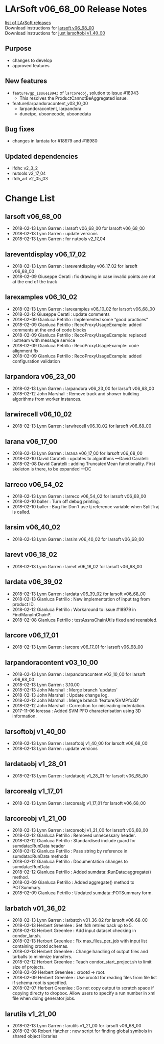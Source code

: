 # LArSoft v06_68_00 Release Notes



[list of LArSoft releases](LArSoft_release_list)  
Download instructions for [larsoft v06_68_00](http://scisoft.fnal.gov/scisoft/bundles/larsoft/v06_68_00/larsoft-v06_68_00.html)  
Download instructions for [just larsoftobj v1_40_00](http://scisoft.fnal.gov/scisoft/bundles/larsoftobj/v1_40_00/larsoftobj-v1_40_00.html)

## Purpose

-   changes to develop
-   approved features

## New features

-   `feature/gp_Issue18943` of `larcoreobj`, solution to issue \#18943
    -   This resolves the ProductCannotBeAggregated issue.
-   feature/larpandoracontent_v03_10_00
    -   larpandoracontent, larpandora
    -   dunetpc, uboonecode, uboonedata

## Bug fixes

-   changes in lardata for \#18979 and \#18980

## Updated dependencies

-   ifdhc v2_3_2
-   nutools v2_17_04
-   ifdh_art v2_05_03

# Change List

## larsoft v06_68_00

-   2018-02-13 Lynn Garren : larsoft v06_68_00 for larsoft v06_68_00
-   2018-02-13 Lynn Garren : update versions
-   2018-02-13 Lynn Garren : for nutools v2_17_04

## lareventdisplay v06_17_02

-   2018-02-13 Lynn Garren : lareventdisplay v06_17_02 for larsoft v06_68_00
-   2018-02-09 Giuseppe Cerati : fix drawing in case invalid points are not at the end of the track

## larexamples v06_10_02

-   2018-02-13 Lynn Garren : larexamples v06_10_02 for larsoft v06_68_00
-   2018-02-12 Giuseppe Cerati : update comments
-   2018-02-09 Gianluca Petrillo : Implemented some “good practices”
-   2018-02-09 Gianluca Petrillo : RecoProxyUsageExample: added comments at the end of code blocks
-   2018-02-09 Gianluca Petrillo : RecoProxyUsageExample: replaced iostream with message service
-   2018-02-09 Gianluca Petrillo : RecoProxyUsageExample: code alignment fix
-   2018-02-09 Gianluca Petrillo : RecoProxyUsageExample: added configuration validation

## larpandora v06_23_00

-   2018-02-13 Lynn Garren : larpandora v06_23_00 for larsoft v06_68_00
-   2018-02-12 John Marshall : Remove track and shower building algorithms from worker instances.

## larwirecell v06_10_02

-   2018-02-13 Lynn Garren : larwirecell v06_10_02 for larsoft v06_68_00

## larana v06_17_00

-   2018-02-13 Lynn Garren : larana v06_17_00 for larsoft v06_68_00
-   2018-02-10 David Caratelli : updates to algorithms —David Caratelli
-   2018-02-08 David Caratelli : adding TruncatedMean functionality. First skeleton is there, to be expanded —DC

## larreco v06_54_02

-   2018-02-13 Lynn Garren : larreco v06_54_02 for larsoft v06_68_00
-   2018-02-10 baller : Turn off debug printing.
-   2018-02-10 baller : Bug fix: Don't use tj reference variable when SplitTraj is called.

## larsim v06_40_02

-   2018-02-13 Lynn Garren : larsim v06_40_02 for larsoft v06_68_00

## larevt v06_18_02

-   2018-02-13 Lynn Garren : larevt v06_18_02 for larsoft v06_68_00

## lardata v06_39_02

-   2018-02-13 Lynn Garren : lardata v06_39_02 for larsoft v06_68_00
-   2018-02-13 Gianluca Petrillo : New implementation of input tag from product ID.
-   2018-02-12 Gianluca Petrillo : Workaround to issue \#18979 in FindManyInChainP.
-   2018-02-08 Gianluca Petrillo : testAssnsChainUtils fixed and reenabled.

## larcore v06_17_01

-   2018-02-13 Lynn Garren : larcore v06_17_01 for larsoft v06_68_00

## larpandoracontent v03_10_00

-   2018-02-13 Lynn Garren : larpandoracontent v03_10_00 for larsoft v06_68_00
-   2018-02-13 Lynn Garren : 3.10.00
-   2018-02-13 John Marshall : Merge branch 'updates'
-   2018-02-13 John Marshall : Update change log.
-   2018-02-12 John Marshall : Merge branch 'feature/SVMPfo3D'
-   2018-02-12 John Marshall : Correction for misleading indentation.
-   2017-11-06 loressa : Added SVM PFO characterisation using 3D information.

## larsoftobj v1_40_00

-   2018-02-13 Lynn Garren : larsoftobj v1_40_00 for larsoft v06_68_00
-   2018-02-13 Lynn Garren : update versions

## lardataobj v1_28_01

-   2018-02-13 Lynn Garren : lardataobj v1_28_01 for larsoft v06_68_00

## larcorealg v1_17_01

-   2018-02-13 Lynn Garren : larcorealg v1_17_01 for larsoft v06_68_00

## larcoreobj v1_21_00

-   2018-02-13 Lynn Garren : larcoreobj v1_21_00 for larsoft v06_68_00
-   2018-02-12 Gianluca Petrillo : Removed unnecessary header.
-   2018-02-12 Gianluca Petrillo : Standardised include guard for sumdata::RunData header
-   2018-02-12 Gianluca Petrillo : Pass string by reference in sumdata::RunData methods
-   2018-02-12 Gianluca Petrillo : Documentation changes to sumdata::RunData
-   2018-02-12 Gianluca Petrillo : Added sumdata::RunData::aggregate() method.
-   2018-02-09 Gianluca Petrillo : Added aggregate() method to POTSummary.
-   2018-02-09 Gianluca Petrillo : Updated sumdata::POTSummary form.

## larbatch v01_36_02

-   2018-02-13 Lynn Garren : larbatch v01_36_02 for larsoft v06_68_00
-   2018-02-13 Herbert Greenlee : Set ifdh retries back up to 5.
-   2018-02-13 Herbert Greenlee : Add input dataset checking in condor_lar.sh.
-   2018-02-13 Herbert Greenlee : Fix max_files_per_job with input list containing xrootd schemas.
-   2018-02-13 Herbert Greenlee : Change handling of output files and tarballs to minimize transfers.
-   2018-02-12 Herbert Greenlee : Teach condor_start_project.sh to limit size of projects.
-   2018-02-09 Herbert Greenlee : xrootd -\> root.
-   2018-02-09 Herbert Greenlee : Use xrootd for reading files from file list if schema root is specified.
-   2018-02-07 Herbert Greenlee : Do not copy output to scratch space if copying directy to dropbox. Allow users to specify a run number in xml file when doing generator jobs.

## larutils v1_21_00

-   2018-02-13 Lynn Garren : larutils v1_21_00 for larsoft v06_68_00
-   2018-02-08 Robert Hatcher : new script for finding global symbols in shared object libraries
